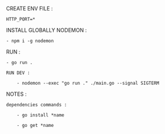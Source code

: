 CREATE ENV FILE : 

    HTTP_PORT=*

INSTALL GLOBALLY NODEMON : 

    - npm i -g nodemon
    

RUN : 

    - go run .

    RUN DEV : 
        
        - nodemon --exec "go run ." ./main.go --signal SIGTERM



NOTES : 

    dependencies commands : 

        - go install *name

        - go get *name